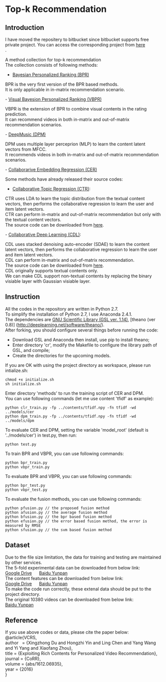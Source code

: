 # Top-k Recommendation
## **Introduction**</br>
I have moved the repositery to bitbucket since bitbucket supports free private project.
You can access the corresponding project from <a href="https://bitbucket.org/dxz/top-k-rec/overview">here</a></br>.

A method collection for top-k recommendation</br>
The collection consists of following methods:</br>
- <a href="https://arxiv.org/abs/1205.2618">Bayesian Personalized Ranking (BPR)</a></br>
<p>
BPR is the very first version of the BPR based methods. </br>
It is only applicable in in-matrix recommendation scenario.
</p>
- <a href="https://arxiv.org/abs/1510.01784">Visual Bayesion Personalized Ranking (VBPR)</a></br>
<p>
VBPR is the extension of BPR to combine visual contents in the rating prediction. </br>
It can recommend videos in both in-matrix and out-of-matrix recommendation scenarios.
</p>
- <a href="https://papers.nips.cc/paper/5004-deep-content-based-music-recommendation">DeepMusic (DPM)</a></br>
<p>
DPM uses multiple layer perceprion (MLP) to learn the content latent vectors from MFCC.</br>
It recommends videos in both in-matrix and out-of-matrix recommendation scenarios.
</p>
- <a href="">Collaborarive Embedding Regression (CER)</a><br>

Some methods have already released their source codes:
- <a href="http://www.cs.columbia.edu/~blei/papers/WangBlei2011.pdf">Collaborative Topic Regression (CTR)</a>:
<p>
CTR uses LDA to learn the topic distribution from the textual content vectors, then performs the collaborative regression to learn the user and item latent vectors.</br>
CTR can perform in-matrix and out-of-matrix recommendation but only with the textual content vectors.</br>
The source code can be downloaded from <a href="http://www.cs.cmu.edu/~chongw/citeulike/">here</a>.
</p>
- <a href="https://arxiv.org/abs/1409.2944">Collaborative Deep Learning (CDL)</a>:
<p>
CDL uses stacked denoising auto-encoder (SDAE) to learn the content latent vectors, then performs the collaborative regression to learn the user and item latent vectors.</br>
CDL can perform in-matrix and out-of-matrix recommendation.</br>
The source code can be downloaded from <a href="http://www.wanghao.in/code/cdl-release.rar">here</a>.</br>
CDL originally supports textual contents only.</br>
We can make CDL support non-textual contents by replacing the binary visiable layer with Gaussian visiable layer.
</p>

## **Instruction**</br>
All the codes in the repository are written in Python 2.7.</br>
To simplify the installation of Python 2.7, I use Anaconda 2.4.1.</br>
The dependencies are [GNU Scientific Library (GSL ver. 1.14)](https://www.gnu.org/software/gsl/), [theano (ver 0.8)] (http://deeplearning.net/software/theano/).</br>
After forking, you should configure several things before running the code:</br>
- Download GSL and Anaconda then install, use pip to install theano;
- Enter directory 'cr', modify the Makefile to configure the library path of GSL, and compile;
- Create the directories for the upcoming models. </br>

If you are OK with using the project directory as workspace, please run intialize.sh:</br>
```
chmod +x initialize.sh
sh initialize.sh
```
Enter directory 'methods' to run the training script of CER and DPM.</br>
You can use following commands (let me use content 'tfidf' as example):
```
python clr_train.py -fp ../contents/tfidf.npy -fn tfidf -wd ../models/cer
python dpm_train.py -fp ../contents/tfidf.npy -fn tfidf -wd ../models/dpm
```
To evaluate CER and DPM, setting the variable 'model_root' (default is '../models/cer') in test.py, then run:
```
python test.py
```
To train BPR and VBPR, you can use following commands:
```
python bpr_train.py
python vbpr_train.py
```
To evaluate BPR and VBPR, you can use following commands:
```
python bpr_test.py
python vbpr_test.py
```
To evaluate the fusion methods, you can use following commands:
```
python pfusion.py // the proposed fusion method
python afusion.py // the average fusion method
python bfusion.py // the bpr based fusion method
python efusion.py // the error based fusion method, the error is measured by RMSE
python sfusion.py // the svm based fusion method
```
## **Dataset**</br>
Due to the file size limitation, the data for training and testing are maintained by other services.</br>
The 5-fold experimental data can be downloaded from below link:</br>
<a href="https://drive.google.com/open?id=0Bz6bXb44ws2WcGtyNGltajJTcWc">Google Drive</a>&nbsp;&nbsp;&nbsp;&nbsp;&nbsp;&nbsp;<a href="http://pan.baidu.com/s/1jHPBVgy">Baidu Yunpan</a></br>
The content features can be downloaded from below link:</br>
<a href="https://drive.google.com/open?id=0Bz6bXb44ws2WUXBuVGwzNDBlQXM">Google Drive</a>&nbsp;&nbsp;&nbsp;&nbsp;&nbsp;&nbsp;<a href="http://pan.baidu.com/s/1kVuHWnP">Baidu Yunpan</a></br>
To make the code run correctly, these extenal data should be put to the project directory.</br>
The original 10380 videos can be downloaded from below link:</br>
<a href="http://pan.baidu.com/s/1jIDdAwI">Baidu Yunpan</a></br>
## **Reference**</br>
If you use above codes or data, please cite the paper below:</br>
@article{VCRS, </br>
  author    = {Xingzhong Du and Hongzhi Yin and Ling Chen and Yang Wang and Yi Yang and Xiaofang Zhou}, </br>
  title     = {Exploiting Rich Contents for Personalized Video Recommendation}, </br>
  journal   = {CoRR}, </br>
  volume    = {abs/1612.06935}, </br>
  year      = {2016} </br>
} </br>
